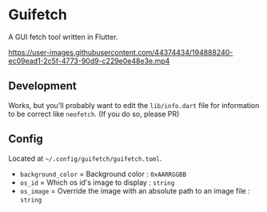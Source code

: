 # Guifetch
A GUI fetch tool written in Flutter.



https://user-images.githubusercontent.com/44374434/194888240-ec09ead1-2c5f-4773-90d9-c229e0e48e3e.mp4



## Development
Works, but you'll probably want to edit the `lib/info.dart` file for information to be correct like `neofetch`. (If you do so, please PR)

## Config
Located at `~/.config/guifetch/guifetch.toml`.
- `background_color` = Background color : `0xAARRGGBB`
- `os_id` = Which os id's image to display : `string`
- `os_image` = Override the image with an absolute path to an image file : `string`
